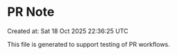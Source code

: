 # PR Note

Created at: Sat 18 Oct 2025 22:36:25 UTC

This file is generated to support testing of PR workflows.
